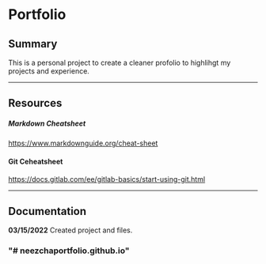 # Portfolio

## Summary
This is a personal project to create a cleaner profolio to highlihgt my projects and experience.

---

## Resources

##### Markdown Cheatsheet
https://www.markdownguide.org/cheat-sheet

#### Git Ceheatsheet
https://docs.gitlab.com/ee/gitlab-basics/start-using-git.html

---
## Documentation

**03/15/2022**
Created project and files. 

### "# neezchaportfolio.github.io" 
